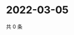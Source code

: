 # 2022-03-05

共 0 条

<!-- BEGIN WEIBO -->
<!-- 最后更新时间 Sat Mar 05 2022 00:20:44 GMT+0800 (China Standard Time) -->

<!-- END WEIBO -->
